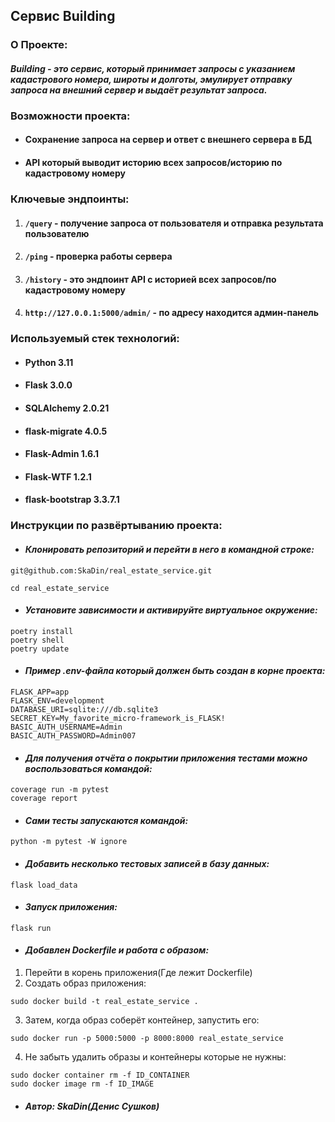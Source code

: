 ## Сервис Building
### О Проекте:
#### *Building - это сервис, который принимает запросы с указанием кадастрового номера, широты и долготы, эмулирует отправку запроса на внешний сервер и выдаёт результат запроса.*
### Возможности проекта:
* #### Сохранение запроса на сервер и ответ с внешнего сервера в БД
* #### API который выводит историю всех запросов/историю по кадастровому номеру
### Ключевые эндпоинты:
1. #### `/query`  - получение запроса от пользователя и отправка результата пользователю
2. #### `/ping` - проверка работы сервера
3. #### `/history` - это эндпоинт API с историей всех запросов/по кадастровому номеру
4. #### `http://127.0.0.1:5000/admin/` - по адресу находится админ-панель 
### Используемый стек технологий:
* #### Python 3.11
* #### Flask 3.0.0
* #### SQLAlchemy 2.0.21
* #### flask-migrate 4.0.5
* #### Flask-Admin 1.6.1
* #### Flask-WTF 1.2.1
* #### flask-bootstrap 3.3.7.1
### Инструкции по развёртыванию проекта:
* #### *Клонировать репозиторий и перейти в него в командной строке:*
```
git@github.com:SkaDin/real_estate_service.git

cd real_estate_service
```
* #### *Установите зависимости и активируйте виртуальное окружение:*
```commandline
poetry install
poetry shell
poetry update
```
* #### *Пример .env-файла который должен быть создан в корне проекта:*
```
FLASK_APP=app
FLASK_ENV=development
DATABASE_URI=sqlite:///db.sqlite3
SECRET_KEY=My_favorite_micro-framework_is_FLASK!
BASIC_AUTH_USERNAME=Admin
BASIC_AUTH_PASSWORD=Admin007
```
* #### *Для получения отчёта о покрытии приложения тестами можно воспользоваться командой:*
```commandline
coverage run -m pytest
coverage report
```
* #### *Сами тесты запускаются командой:*
```commandline
python -m pytest -W ignore
```
* #### *Добавить несколько тестовых записей в базу данных:*
```commandline
flask load_data
```
* #### *Запуск приложения:*
```commandline
flask run
```
* #### *Добавлен Dockerfile и работа с образом:*
1. Перейти в корень приложения(Где лежит Dockerfile)
2. Создать образ приложения:
```commandline
sudo docker build -t real_estate_service . 
```
3. Затем, когда образ соберёт контейнер, запустить его:
```commandline
sudo docker run -p 5000:5000 -p 8000:8000 real_estate_service
```
4. Не забыть удалить образы и контейнеры которые не нужны:
```commandline
sudo docker container rm -f ID_CONTAINER
sudo docker image rm -f ID_IMAGE
```
* #### *Автор: SkaDin(Денис Сушков)*

